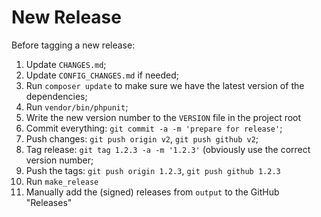 # New Release

Before tagging a new release:

1. Update `CHANGES.md`;
2. Update `CONFIG_CHANGES.md` if needed;
3. Run `composer update` to make sure we have the latest version of the 
   dependencies;
4. Run `vendor/bin/phpunit`;
5. Write the new version number to the `VERSION` file in the project root
6. Commit everything: `git commit -a -m 'prepare for release'`;
7. Push changes: `git push origin v2`, `git push github v2`;
7. Tag release: `git tag 1.2.3 -a -m '1.2.3'` (obviously use the correct 
   version number;
8. Push the tags: `git push origin 1.2.3`, `git push github 1.2.3`
9. Run `make_release`
10. Manually add the (signed) releases from `output` to the GitHub "Releases"
